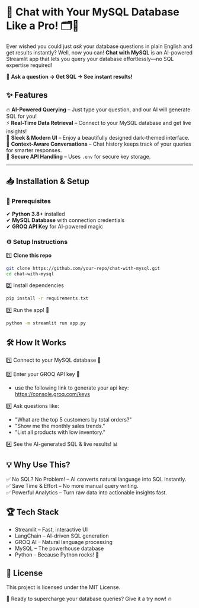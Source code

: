 # 🚀 Chat with Your MySQL Database Like a Pro! 🗂️💬  

Ever wished you could just *ask* your database questions in plain English and get results instantly? Well, now you can! **Chat with MySQL** is an AI-powered Streamlit app that lets you query your database effortlessly—no SQL expertise required!  

🔎 **Ask a question → Get SQL → See instant results!**  

## ✨ Features
🔥 **AI-Powered Querying** – Just type your question, and our AI will generate SQL for you!  
⚡ **Real-Time Data Retrieval** – Connect to your MySQL database and get live insights!  
🎨 **Sleek & Modern UI** – Enjoy a beautifully designed dark-themed interface.  
🧠 **Context-Aware Conversations** – Chat history keeps track of your queries for smarter responses.  
🔐 **Secure API Handling** – Uses `.env` for secure key storage.  

---

## 📥 Installation & Setup  
### 🚀 Prerequisites  
✔ **Python 3.8+** installed  
✔ **MySQL Database** with connection credentials  
✔ **GROQ API Key** for AI-powered magic  

### ⚙️ Setup Instructions  
1️⃣ **Clone this repo**  
```sh
git clone https://github.com/your-repo/chat-with-mysql.git
cd chat-with-mysql
```

2️⃣ Install dependencies
```sh
pip install -r requirements.txt
```

3️⃣ Run the app! 🚀
```sh
python -m streamlit run app.py
```

## 🛠️ How It Works

1️⃣ Connect to your MySQL database 🔗

2️⃣ Enter your GROQ API key 🔑
- use the following link to generate your api key: https://console.groq.com/keys

3️⃣ Ask questions like:
- "What are the top 5 customers by total orders?"
- "Show me the monthly sales trends."
- "List all products with low inventory."

4️⃣ See the AI-generated SQL & live results! 📊

## 💡 Why Use This?

✅ No SQL? No Problem! – AI converts natural language into SQL instantly.</br>
✅ Save Time & Effort – No more manual query writing.</br>
✅ Powerful Analytics – Turn raw data into actionable insights fast.</br>

## 🏆 Tech Stack
- Streamlit – Fast, interactive UI
- LangChain – AI-driven SQL generation
- GROQ AI – Natural language processing
- MySQL – The powerhouse database
- Python – Because Python rocks! 🐍

## 📜 License
This project is licensed under the MIT License.

🚀 Ready to supercharge your database queries? Give it a try now! 🔥
